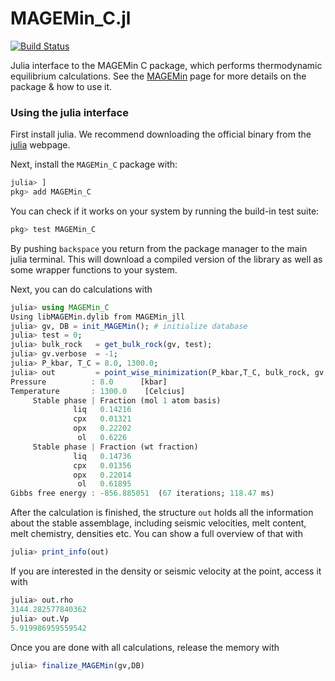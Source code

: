 # MAGEMin_C.jl

[![Build Status](https://github.com/ComputationalThermodynamics/MAGEMin_C.jl/workflows/CI/badge.svg)](https://github.com/ComputationalThermodynamics/MAGEMin_C.jl/actions)


Julia interface to the MAGEMin C package, which performs thermodynamic equilibrium calculations.
See the [MAGEMin](https://github.com/ComputationalThermodynamics/MAGEMin) page for more details on the package & how to use it.

### Using the julia interface 
First install julia. We recommend downloading the official binary from the [julia](julialang.org) webpage. 

Next, install the `MAGEMin_C` package with: 
```julia
julia> ]
pkg> add MAGEMin_C
```
You can check if it works on your system by running the build-in test suite:
```julia
pkg> test MAGEMin_C
```

By pushing `backspace` you return from the package manager to the main julia terminal. This will download a compiled version of the library as well as some wrapper functions to your system.

Next, you can do calculations with
```julia
julia> using MAGEMin_C
Using libMAGEMin.dylib from MAGEMin_jll
julia> gv, DB = init_MAGEMin();	# initialize database
julia> test = 0;
julia> bulk_rock   = get_bulk_rock(gv, test);
julia> gv.verbose  = -1;
julia> P_kbar, T_C = 8.0, 1300.0;	
julia> out         = point_wise_minimization(P_kbar,T_C, bulk_rock, gv, DB)
Pressure          : 8.0      [kbar]
Temperature       : 1300.0    [Celcius]
     Stable phase | Fraction (mol 1 atom basis) 
              liq   0.14216 
              cpx   0.01321 
              opx   0.22202 
               ol   0.6226 
     Stable phase | Fraction (wt fraction) 
              liq   0.14736 
              cpx   0.01356 
              opx   0.22014 
               ol   0.61895 
Gibbs free energy : -856.885051  (67 iterations; 118.47 ms)
```
After the calculation is finished, the structure `out` holds all the information about the stable assemblage, including seismic velocities, melt content, melt chemistry, densities etc.
You can show a full overview of that with
```julia
julia> print_info(out)
```
If you are interested in the density or seismic velocity at the point,  access it with
```julia
julia> out.rho
3144.282577840362
julia> out.Vp
5.919986959559542
```
Once you are done with all calculations, release the memory with
```julia
julia> finalize_MAGEMin(gv,DB)
```


